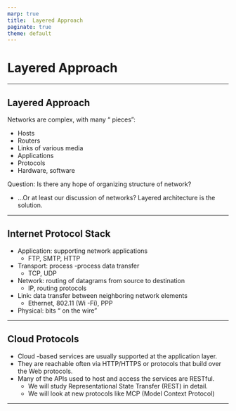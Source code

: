 ```yaml
---
marp: true
title:  Layered Approach
paginate: true
theme: default
---
```


  # Layered Approach
---
## Layered Approach
Networks are complex, with many “ pieces”:
- Hosts
- Routers
- Links of various media
- Applications
- Protocols
- Hardware, software 

Question: Is there any hope of organizing structure of
network?
- …Or at least our discussion of networks?
Layered architecture is the solution. 

---
## Internet Protocol Stack

- Application: supporting network applications
  - FTP, SMTP, HTTP
- Transport: process -process data transfer
  - TCP, UDP
- Network: routing of datagrams from source to destination
  - IP, routing protocols
- Link: data transfer between neighboring network elements
  - Ethernet, 802.11 (Wi -Fi), PPP
- Physical: bits “ on the wire”

---
## Cloud Protocols
- Cloud -based services are usually supported at the application layer.
- They are reachable often via HTTP/HTTPS or protocols that build over the Web protocols. 
- Many of the APIs used to host and access the services are RESTful.
    - We will study Representational State Transfer (REST) in detail.
    - We will look at new protocols like MCP (Model Context Protocol)

---

